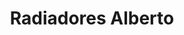 ---
title: "Radiadores Alberto"
url: /san-miguel/radiadores-alberto-ruta-militar/
shop: reparación de automóviles
---